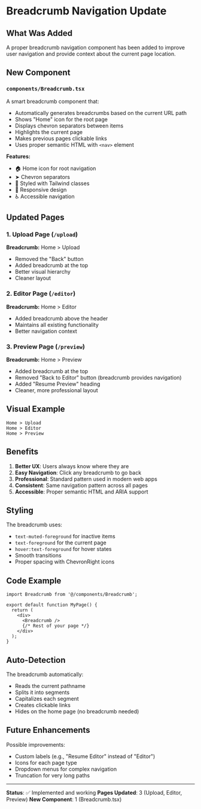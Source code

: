 # Breadcrumb Navigation Update

## What Was Added

A proper breadcrumb navigation component has been added to improve user navigation and provide context about the current page location.

## New Component

### `components/Breadcrumb.tsx`

A smart breadcrumb component that:
- Automatically generates breadcrumbs based on the current URL path
- Shows "Home" icon for the root page
- Displays chevron separators between items
- Highlights the current page
- Makes previous pages clickable links
- Uses proper semantic HTML with `<nav>` element

**Features:**
- 🏠 Home icon for root navigation
- ➤ Chevron separators
- 🎨 Styled with Tailwind classes
- 📱 Responsive design
- ♿ Accessible navigation

## Updated Pages

### 1. Upload Page (`/upload`)
**Breadcrumb:** Home > Upload

- Removed the "Back" button
- Added breadcrumb at the top
- Better visual hierarchy
- Cleaner layout

### 2. Editor Page (`/editor`)
**Breadcrumb:** Home > Editor

- Added breadcrumb above the header
- Maintains all existing functionality
- Better navigation context

### 3. Preview Page (`/preview`)
**Breadcrumb:** Home > Preview

- Added breadcrumb at the top
- Removed "Back to Editor" button (breadcrumb provides navigation)
- Added "Resume Preview" heading
- Cleaner, more professional layout

## Visual Example

```
Home > Upload
Home > Editor
Home > Preview
```

## Benefits

1. **Better UX**: Users always know where they are
2. **Easy Navigation**: Click any breadcrumb to go back
3. **Professional**: Standard pattern used in modern web apps
4. **Consistent**: Same navigation pattern across all pages
5. **Accessible**: Proper semantic HTML and ARIA support

## Styling

The breadcrumb uses:
- `text-muted-foreground` for inactive items
- `text-foreground` for the current page
- `hover:text-foreground` for hover states
- Smooth transitions
- Proper spacing with ChevronRight icons

## Code Example

```tsx
import Breadcrumb from '@/components/Breadcrumb';

export default function MyPage() {
  return (
    <div>
      <Breadcrumb />
      {/* Rest of your page */}
    </div>
  );
}
```

## Auto-Detection

The breadcrumb automatically:
- Reads the current pathname
- Splits it into segments
- Capitalizes each segment
- Creates clickable links
- Hides on the home page (no breadcrumb needed)

## Future Enhancements

Possible improvements:
- Custom labels (e.g., "Resume Editor" instead of "Editor")
- Icons for each page type
- Dropdown menus for complex navigation
- Truncation for very long paths

---

**Status**: ✅ Implemented and working
**Pages Updated**: 3 (Upload, Editor, Preview)
**New Component**: 1 (Breadcrumb.tsx)
